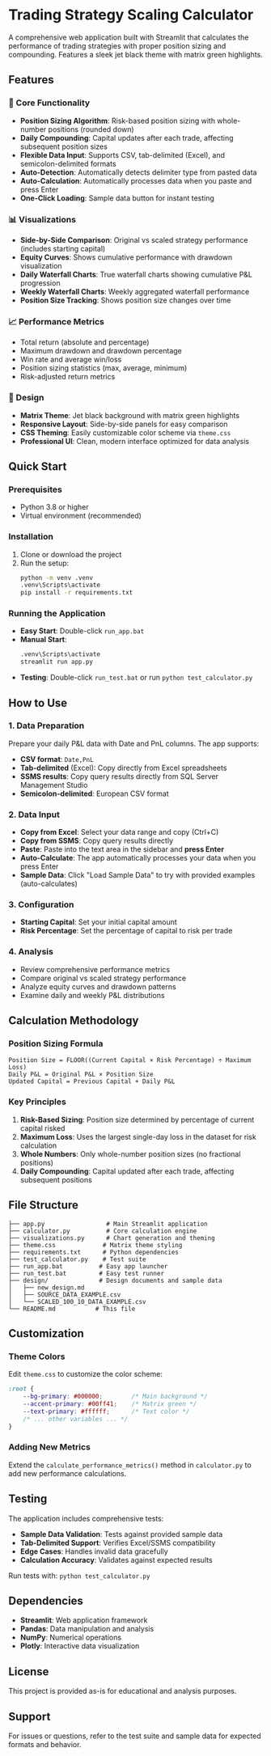 # Trading Strategy Scaling Calculator

A comprehensive web application built with Streamlit that calculates the performance of trading strategies with proper position sizing and compounding. Features a sleek jet black theme with matrix green highlights.

## Features

### 🚀 Core Functionality
- **Position Sizing Algorithm**: Risk-based position sizing with whole-number positions (rounded down)
- **Daily Compounding**: Capital updates after each trade, affecting subsequent position sizes
- **Flexible Data Input**: Supports CSV, tab-delimited (Excel), and semicolon-delimited formats
- **Auto-Detection**: Automatically detects delimiter type from pasted data
- **Auto-Calculation**: Automatically processes data when you paste and press Enter
- **One-Click Loading**: Sample data button for instant testing

### 📊 Visualizations
- **Side-by-Side Comparison**: Original vs scaled strategy performance (includes starting capital)
- **Equity Curves**: Shows cumulative performance with drawdown visualization
- **Daily Waterfall Charts**: True waterfall charts showing cumulative P&L progression
- **Weekly Waterfall Charts**: Weekly aggregated waterfall performance
- **Position Size Tracking**: Shows position size changes over time

### 📈 Performance Metrics
- Total return (absolute and percentage)
- Maximum drawdown and drawdown percentage
- Win rate and average win/loss
- Position sizing statistics (max, average, minimum)
- Risk-adjusted return metrics

### 🎨 Design
- **Matrix Theme**: Jet black background with matrix green highlights
- **Responsive Layout**: Side-by-side panels for easy comparison
- **CSS Theming**: Easily customizable color scheme via `theme.css`
- **Professional UI**: Clean, modern interface optimized for data analysis

## Quick Start

### Prerequisites
- Python 3.8 or higher
- Virtual environment (recommended)

### Installation
1. Clone or download the project
2. Run the setup:
   ```bash
   python -m venv .venv
   .venv\Scripts\activate
   pip install -r requirements.txt
   ```

### Running the Application
- **Easy Start**: Double-click `run_app.bat`
- **Manual Start**: 
  ```bash
  .venv\Scripts\activate
  streamlit run app.py
  ```
- **Testing**: Double-click `run_test.bat` or run `python test_calculator.py`

## How to Use

### 1. Data Preparation
Prepare your daily P&L data with Date and PnL columns. The app supports:
- **CSV format**: `Date,PnL`
- **Tab-delimited** (Excel): Copy directly from Excel spreadsheets
- **SSMS results**: Copy query results directly from SQL Server Management Studio
- **Semicolon-delimited**: European CSV format

### 2. Data Input
- **Copy from Excel**: Select your data range and copy (Ctrl+C)
- **Copy from SSMS**: Copy query results directly
- **Paste**: Paste into the text area in the sidebar and **press Enter**
- **Auto-Calculate**: The app automatically processes your data when you press Enter
- **Sample Data**: Click "Load Sample Data" to try with provided examples (auto-calculates)

### 3. Configuration
- **Starting Capital**: Set your initial capital amount
- **Risk Percentage**: Set the percentage of capital to risk per trade

### 4. Analysis
- Review comprehensive performance metrics
- Compare original vs scaled strategy performance
- Analyze equity curves and drawdown patterns
- Examine daily and weekly P&L distributions

## Calculation Methodology

### Position Sizing Formula
```
Position Size = FLOOR((Current Capital × Risk Percentage) ÷ Maximum Loss)
Daily P&L = Original P&L × Position Size
Updated Capital = Previous Capital + Daily P&L
```

### Key Principles
1. **Risk-Based Sizing**: Position size determined by percentage of current capital risked
2. **Maximum Loss**: Uses the largest single-day loss in the dataset for risk calculation
3. **Whole Numbers**: Only whole-number position sizes (no fractional positions)
4. **Daily Compounding**: Capital updated after each trade, affecting subsequent positions

## File Structure

```
├── app.py                 # Main Streamlit application
├── calculator.py          # Core calculation engine
├── visualizations.py      # Chart generation and theming
├── theme.css             # Matrix theme styling
├── requirements.txt      # Python dependencies
├── test_calculator.py    # Test suite
├── run_app.bat          # Easy app launcher
├── run_test.bat         # Easy test runner
├── design/              # Design documents and sample data
│   ├── new_design.md
│   ├── SOURCE_DATA_EXAMPLE.csv
│   └── SCALED_100_10_DATA_EXAMPLE.csv
└── README.md           # This file
```

## Customization

### Theme Colors
Edit `theme.css` to customize the color scheme:
```css
:root {
    --bg-primary: #000000;        /* Main background */
    --accent-primary: #00ff41;    /* Matrix green */
    --text-primary: #ffffff;      /* Text color */
    /* ... other variables ... */
}
```

### Adding New Metrics
Extend the `calculate_performance_metrics()` method in `calculator.py` to add new performance calculations.

## Testing

The application includes comprehensive tests:
- **Sample Data Validation**: Tests against provided sample data
- **Tab-Delimited Support**: Verifies Excel/SSMS compatibility
- **Edge Cases**: Handles invalid data gracefully
- **Calculation Accuracy**: Validates against expected results

Run tests with: `python test_calculator.py`

## Dependencies

- **Streamlit**: Web application framework
- **Pandas**: Data manipulation and analysis
- **NumPy**: Numerical operations
- **Plotly**: Interactive data visualization

## License

This project is provided as-is for educational and analysis purposes.

## Support

For issues or questions, refer to the test suite and sample data for expected formats and behavior.
